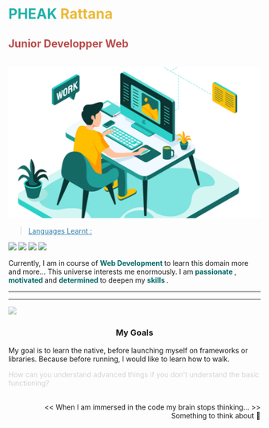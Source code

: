 # <span style="color:#20b2aa;">PHEAK </span><span style="color:#ecb939;">Rattana</span>


##  **<span style="color:#b94a4a;">Junior Developper Web</span>**





<br>
<img src="./dev-work.webp" />
<br>

> <span style="color:#3684af;text-decoration:underline"> Languages Learnt : </span>
<p>
<img src="https://img.icons8.com/color/48/null/html-5--v1.png"/>
<img src="https://img.icons8.com/color/48/null/css3.png"/>
<img src="https://img.icons8.com/color/48/null/javascript--v1.png"/>
<img src="https://img.icons8.com/fluency/48/null/php.png"/>
</p>



<p> Currently, I am in course of <strong style="color:#006767"> Web Development </strong> to learn this domain more and more...
 This universe interests me enormously. I am <strong style="color:#006767"> passionate </strong>, <strong style="color:#006767"> motivated </strong> and  <strong style="color:#006767"> determined </strong> to deepen my <strong style="color:#006767"> skills </strong>. </p>
<hr>
<hr>
<div>
 <img style="opacity:50%" src="https://img.freepik.com/free-vector/binary-code-algorithm-digital-data-background_1017-30366.jpg?w=1380&t=st=1671271746~exp=1671272346~hmac=20506035263052d9c2baf056c6c586fe120cf140b9b9e909b387a484b21f633b">
 <h3 align="center"> My Goals </h3>
 <p>My goal is to learn the native, before launching myself on frameworks or libraries. Because before running, I would like to learn how to walk.</p>
 <span style="color:lightgray">How can you understand advanced things if you don't understand the basic functioning?</span>
 </div><br>
 

<p align="right"> << When I am immersed in the code my brain stops thinking... >> Something to think about 🙏 </p>
